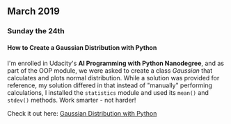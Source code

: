 ## March 2019

### Sunday the 24th

#### How to Create a Gaussian Distribution with Python

I'm enrolled in Udacity's **AI Programming with Python Nanodegree**, and as part of the OOP module, we were asked to create a class *Gaussian* that calculates and plots normal distribution. While a solution was provided for reference, my solution differed in that instead of "manually" performing calculations, I installed the `statistics` module and used its `mean()` and `stdev()` methods. Work smarter - not harder!

Check it out here: [Gaussian Distribution with Python](march2019/gaussian)
